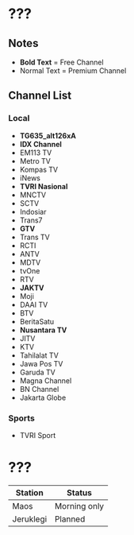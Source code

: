 # ???
## Notes
* **Bold Text** = Free Channel
* Normal Text = Premium Channel
## Channel List
### Local
* **TG635_alt126xA**
* **IDX Channel**
* EM113 TV
* Metro TV
* Kompas TV
* iNews
* **TVRI Nasional**
* MNCTV
* SCTV
* Indosiar
* Trans7
* **GTV**
* Trans TV
* RCTI
* ANTV
* MDTV
* tvOne
* RTV
* **JAKTV**
* Moji
* DAAI TV
* BTV
* BeritaSatu
* **Nusantara TV**
* JITV
* KTV
* Tahilalat TV
* Jawa Pos TV
* Garuda TV
* Magna Channel
* BN Channel
* Jakarta Globe
### Sports
* TVRI Sport
# ???
Station|Status
--|--
Maos|Morning only
Jeruklegi|Planned
